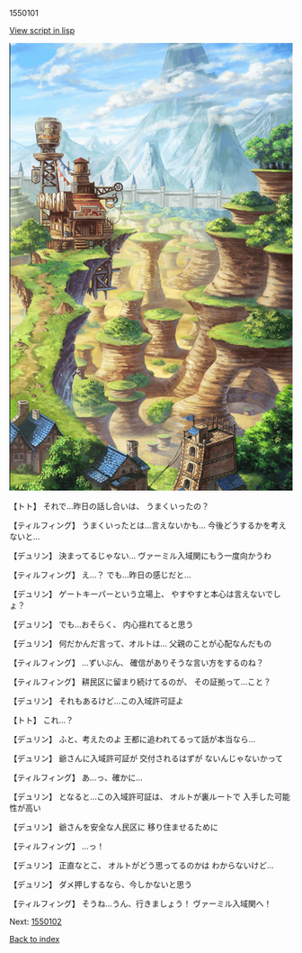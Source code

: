 1550101

[View script in lisp](../scripts/1550101.txt)

![005_Wilderness.png](../images/backgrounds/005_Wilderness.png)

【トト】
それで…昨日の話し合いは、
うまくいったの？

【ティルフィング】
うまくいったとは…言えないかも…
今後どうするかを考えないと…

【デュリン】
決まってるじゃない…
ヴァーミル入域関にもう一度向かうわ

【ティルフィング】
え…？
でも…昨日の感じだと…

【デュリン】
ゲートキーパーという立場上、
やすやすと本心は言えないでしょ？

【デュリン】
でも…おそらく、
内心揺れてると思う

【デュリン】
何だかんだ言って、オルトは…
父親のことが心配なんだもの

【ティルフィング】
…ずいぶん、
確信がありそうな言い方をするのね？

【ティルフィング】
耕民区に留まり続けてるのが、
その証拠って…こと？

【デュリン】
それもあるけど…この入域許可証よ

【トト】
これ…？

【デュリン】
ふと、考えたのよ
王都に追われてるって話が本当なら…

【デュリン】
爺さんに入域許可証が
交付されるはずが
ないんじゃないかって

【ティルフィング】
あ…っ、確かに…

【デュリン】
となると…この入域許可証は、
オルトが裏ルートで
入手した可能性が高い

【デュリン】
爺さんを安全な人民区に
移り住ませるために

【ティルフィング】
…っ！

【デュリン】
正直なとこ、
オルトがどう思ってるのかは
わからないけど…

【デュリン】
ダメ押しするなら、今しかないと思う

【ティルフィング】
そうね…うん、行きましょう！
ヴァーミル入域関へ！

Next: [1550102](1550102.md)

[Back to index](index.md)
